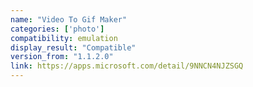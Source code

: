 ```yaml
---
name: "Video To Gif Maker"
categories: ['photo']
compatibility: emulation
display_result: "Compatible"
version_from: "1.1.2.0"
link: https://apps.microsoft.com/detail/9NNCN4NJZSGQ
---
```

